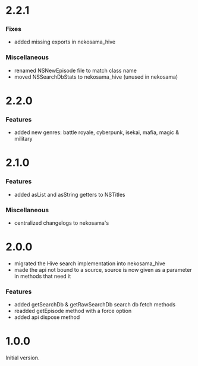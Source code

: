 
# 2.2.1

### Fixes
- added missing exports in nekosama_hive

### Miscellaneous
- renamed NSNewEpisode file to match class name
- moved NSSearchDbStats to nekosama_hive (unused in nekosama)

# 2.2.0

### Features
- added new genres: battle royale, cyberpunk, isekai, mafia, magic & military

# 2.1.0

### Features
- added asList and asString getters to NSTitles

### Miscellaneous
- centralized changelogs to nekosama's

# 2.0.0

- migrated the Hive search implementation into nekosama_hive
- made the api not bound to a source, source is now given as a parameter in methods that need it

### Features
- added getSearchDb & getRawSearchDb search db fetch methods
- readded getEpisode method with a force option
- added api dispose method


# 1.0.0

Initial version.
